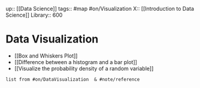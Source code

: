 up:: [[Data Science]]
tags:: #map #on/Visualization 
X:: [[Introduction to Data Science]]
Library:: 600

# Data Visualization

- [[Box and Whiskers Plot]]
- [[Difference between a histogram and a bar plot]]
- [[Visualize the probability density of a random variable]]



```dataview
list from #on/DataVisualization  & #note/reference 
```



